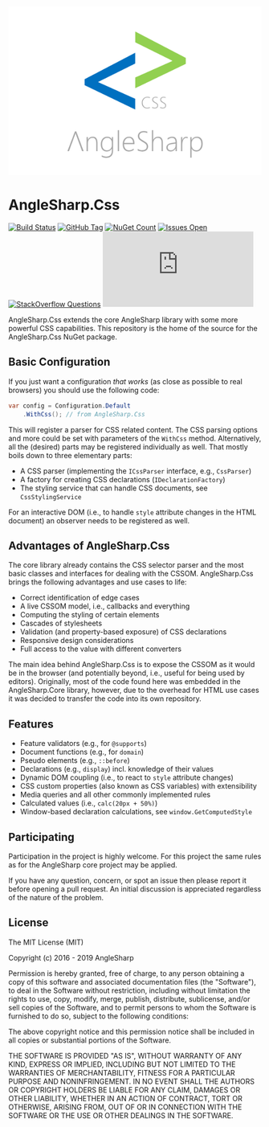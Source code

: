 ![logo](https://raw.githubusercontent.com/AngleSharp/AngleSharp.Css/master/header.png)

# AngleSharp.Css

[![Build Status](https://img.shields.io/appveyor/ci/FlorianRappl/AngleSharp-Css.svg?style=flat-square)](https://ci.appveyor.com/project/FlorianRappl/AngleSharp-Css)
[![GitHub Tag](https://img.shields.io/github/tag/AngleSharp/AngleSharp.Css.svg?style=flat-square)](https://github.com/AngleSharp/AngleSharp.Css/releases)
[![NuGet Count](https://img.shields.io/nuget/dt/AngleSharp.Css.svg?style=flat-square)](https://www.nuget.org/packages/AngleSharp.Css/)
[![Issues Open](https://img.shields.io/github/issues/AngleSharp/AngleSharp.Css.svg?style=flat-square)](https://github.com/AngleSharp/AngleSharp.Css/issues)
[![StackOverflow Questions](https://img.shields.io/stackexchange/stackoverflow/t/anglesharp.svg?style=flat-square)](https://stackoverflow.com/tags/anglesharp)
[![CLA Assistant](https://cla-assistant.io/readme/badge/AngleSharp/AngleSharp.Css?style=flat-square)](https://cla-assistant.io/AngleSharp/AngleSharp.Css)

AngleSharp.Css extends the core AngleSharp library with some more powerful CSS capabilities. This repository is the home of the source for the AngleSharp.Css NuGet package.

## Basic Configuration

If you just want a configuration *that works* (as close as possible to real browsers) you should use the following code:

```cs
var config = Configuration.Default
    .WithCss(); // from AngleSharp.Css
```

This will register a parser for CSS related content. The CSS parsing options and more could be set with parameters of the `WithCss` method. Alternatively, all the (desired) parts may be registered individually as well. That mostly boils down to three elementary parts:

- A CSS parser (implementing the `ICssParser` interface, e.g., `CssParser`)
- A factory for creating CSS declarations (`IDeclarationFactory`)
- The styling service that can handle CSS documents, see `CssStylingService`

For an interactive DOM (i.e., to handle `style` attribute changes in the HTML document) an observer needs to be registered as well.

## Advantages of AngleSharp.Css

The core library already contains the CSS selector parser and the most basic classes and interfaces for dealing with the CSSOM. AngleSharp.Css brings the following advantages and use cases to life:

* Correct identification of edge cases
* A live CSSOM model, i.e., callbacks and everything
* Computing the styling of certain elements
* Cascades of stylesheets
* Validation (and property-based exposure) of CSS declarations
* Responsive design considerations
* Full access to the value with different converters

The main idea behind AngleSharp.Css is to expose the CSSOM as it would be in the browser (and potentially beyond, i.e., useful for being used by editors). Originally, most of the code found here was embedded in the AngleSharp.Core library, however, due to the overhead for HTML use cases it was decided to transfer the code into its own repository.

## Features

- Feature validators (e.g., for `@supports`)
- Document functions (e.g., for `domain`)
- Pseudo elements (e.g., `::before`)
- Declarations (e.g., `display`) incl. knowledge of their values
- Dynamic DOM coupling (i.e., to react to `style` attribute changes)
- CSS custom properties (also known as CSS variables) with extensibility
- Media queries and all other commonly implemented rules
- Calculated values (i.e., `calc(20px + 50%)`)
- Window-based declaration calculations, see `window.GetComputedStyle`

## Participating

Participation in the project is highly welcome. For this project the same rules as for the AngleSharp core project may be applied.

If you have any question, concern, or spot an issue then please report it before opening a pull request. An initial discussion is appreciated regardless of the nature of the problem.

## License

The MIT License (MIT)

Copyright (c) 2016 - 2019 AngleSharp

Permission is hereby granted, free of charge, to any person obtaining a copy of this software and associated documentation files (the "Software"), to deal in the Software without restriction, including without limitation the rights to use, copy, modify, merge, publish, distribute, sublicense, and/or sell copies of the Software, and to permit persons to whom the Software is furnished to do so, subject to the following conditions:

The above copyright notice and this permission notice shall be included in all copies or substantial portions of the Software.

THE SOFTWARE IS PROVIDED "AS IS", WITHOUT WARRANTY OF ANY KIND, EXPRESS OR IMPLIED, INCLUDING BUT NOT LIMITED TO THE WARRANTIES OF MERCHANTABILITY, FITNESS FOR A PARTICULAR PURPOSE AND NONINFRINGEMENT. IN NO EVENT SHALL THE AUTHORS OR COPYRIGHT HOLDERS BE LIABLE FOR ANY CLAIM, DAMAGES OR OTHER LIABILITY, WHETHER IN AN ACTION OF CONTRACT, TORT OR OTHERWISE, ARISING FROM, OUT OF OR IN CONNECTION WITH THE SOFTWARE OR THE USE OR OTHER DEALINGS IN THE SOFTWARE.
